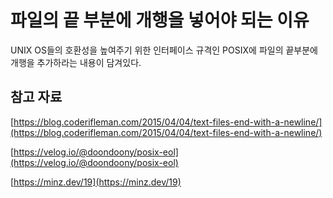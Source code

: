 # 파일의 끝 부분에 개행을 넣어야 되는 이유

UNIX OS들의 호환성을 높여주기 위한 인터페이스 규격인 POSIX에 파일의 끝부분에 개행을 추가하라는 내용이 담겨있다.

## 참고 자료

[https://blog.coderifleman.com/2015/04/04/text-files-end-with-a-newline/](https://blog.coderifleman.com/2015/04/04/text-files-end-with-a-newline/)

[https://velog.io/@doondoony/posix-eol](https://velog.io/@doondoony/posix-eol)

[https://minz.dev/19](https://minz.dev/19)